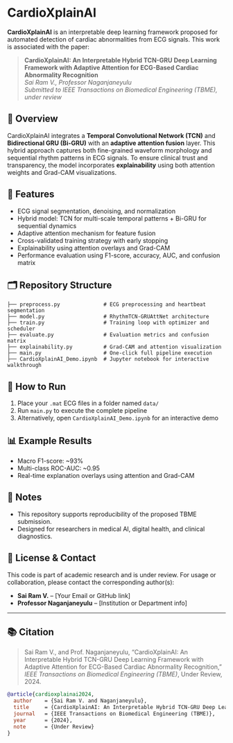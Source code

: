 
# CardioXplainAI

**CardioXplainAI** is an interpretable deep learning framework proposed for automated detection of cardiac abnormalities from ECG signals. This work is associated with the paper:

> **CardioXplainAI: An Interpretable Hybrid TCN-GRU Deep Learning Framework with Adaptive Attention for ECG-Based Cardiac Abnormality Recognition**  
> *Sai Ram V., Professor Naganjaneyulu*  
> *Submitted to IEEE Transactions on Biomedical Engineering (TBME), under review*

## 🔬 Overview

CardioXplainAI integrates a **Temporal Convolutional Network (TCN)** and **Bidirectional GRU (Bi-GRU)** with an **adaptive attention fusion** layer. This hybrid approach captures both fine-grained waveform morphology and sequential rhythm patterns in ECG signals. To ensure clinical trust and transparency, the model incorporates **explainability** using both attention weights and Grad-CAM visualizations.

## 🚀 Features
- ECG signal segmentation, denoising, and normalization
- Hybrid model: TCN for multi-scale temporal patterns + Bi-GRU for sequential dynamics
- Adaptive attention mechanism for feature fusion
- Cross-validated training strategy with early stopping
- Explainability using attention overlays and Grad-CAM
- Performance evaluation using F1-score, accuracy, AUC, and confusion matrix

## 🗂️ Repository Structure
```
├── preprocess.py              # ECG preprocessing and heartbeat segmentation
├── model.py                   # RhythmTCN-GRUAttNet architecture
├── train.py                   # Training loop with optimizer and scheduler
├── evaluate.py                # Evaluation metrics and confusion matrix
├── explainability.py          # Grad-CAM and attention visualization
├── main.py                    # One-click full pipeline execution
├── CardioXplainAI_Demo.ipynb  # Jupyter notebook for interactive walkthrough
```

## 🧪 How to Run
1. Place your `.mat` ECG files in a folder named `data/`
2. Run `main.py` to execute the complete pipeline
3. Alternatively, open `CardioXplainAI_Demo.ipynb` for an interactive demo

## 📊 Example Results
- Macro F1-score: ~93%
- Multi-class ROC-AUC: ~0.95
- Real-time explanation overlays using attention and Grad-CAM

## 📌 Notes
- This repository supports reproducibility of the proposed TBME submission.
- Designed for researchers in medical AI, digital health, and clinical diagnostics.

## 📄 License & Contact
This code is part of academic research and is under review. For usage or collaboration, please contact the corresponding author(s):

- **Sai Ram V.** – [Your Email or GitHub link]  
- **Professor Naganjaneyulu** – [Institution or Department info]

---

## 📚 Citation

> Sai Ram V., and Prof. Naganjaneyulu, “CardioXplainAI: An Interpretable Hybrid TCN-GRU Deep Learning Framework with Adaptive Attention for ECG-Based Cardiac Abnormality Recognition,” *IEEE Transactions on Biomedical Engineering (TBME)*, Under Review, 2024.

```bibtex
@article{cardioxplainai2024,
  author    = {Sai Ram V. and Naganjaneyulu},
  title     = {CardioXplainAI: An Interpretable Hybrid TCN-GRU Deep Learning Framework with Adaptive Attention for ECG-Based Cardiac Abnormality Recognition},
  journal   = {IEEE Transactions on Biomedical Engineering (TBME)},
  year      = {2024},
  note      = {Under Review}
}
```
